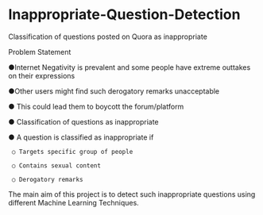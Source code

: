 # Inappropriate-Question-Detection
 Classification of questions posted on Quora as inappropriate 

Problem Statement

●Internet Negativity is prevalent and some people have extreme outtakes on their expressions 

●Other users might find such derogatory remarks unacceptable 

● This could lead them to boycott the forum/platform 

● Classification of questions as inappropriate 

● A question is classified as inappropriate if 

     ○ Targets specific group of people  
  
     ○ Contains sexual content 
  
     ○ Derogatory remarks

The main aim of this project is to detect such inappropriate questions using different Machine Learning Techniques. 
